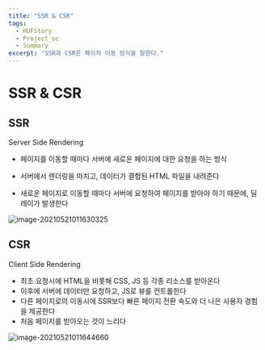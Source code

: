 ```yaml
---
title: "SSR & CSR"
tags:
  - HUFStory
  - Project_oc
  - Summary
excerpt: "SSR과 CSR은 페이지 이동 방식을 말한다."
---
```


# SSR & CSR

## SSR

Server Side Rendering

- 페이지를 이동할 때마다 서버에 새로운 페이지에 대한 요청을 하는 방식

- 서버에서 렌더링을 마치고, 데이터가 결합된 HTML 파일을 내려준다
- 새로운 페이지로 이동할 때마다 서버에 요청하여 페이지를 받아야 하기 때문에, 딜레이가 발생한다

![image-20210521011630325](C:\Users\dk866\AppData\Roaming\Typora\typora-user-images\image-20210521011630325.png)

## CSR

Client Side Rendering

- 최초 요청시에 HTML을 비롯해 CSS, JS 등 각종 리소스를 받아온다
- 이후에 서버에 데이터만 요청하고, JS로 뷰를 컨트롤한다
- 다른 페이지로의 이동시에 SSR보다 빠른 페이지 전환 속도와 더 나은 사용자 경험을 제공한다
- 처음 페이지를 받아오는 것이 느리다

![image-20210521011644660](C:\Users\dk866\AppData\Roaming\Typora\typora-user-images\image-20210521011644660.png)

